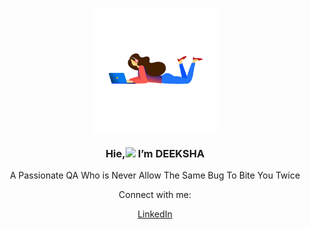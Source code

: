 <p align="center">
<img align="center" width="200" src="https://github.com/deekshasahu/GIT_Sample_Img/blob/main/women-dev.gif" />
</p> 

<h3 align="center" >Hie,<img src="https://raw.githubusercontent.com/iampavangandhi/iampavangandhi/master/gifs/Hi.gif" width="23">  I’m DEEKSHA </h3>
<p align="center" >A Passionate QA Who is Never Allow The Same Bug To Bite You Twice</p>
<p align="center" >Connect with me:</p>
<p align="center" ><a href="https://www.linkedin.com/in/deekshasahu">LinkedIn</a></p>


